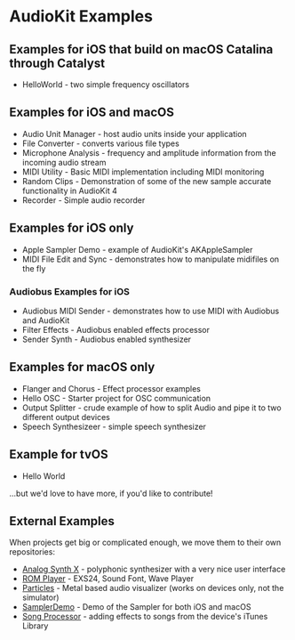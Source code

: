 # AudioKit Examples

## Examples for iOS that build on macOS Catalina through Catalyst

* HelloWorld - two simple frequency oscillators

## Examples for iOS and macOS

* Audio Unit Manager - host audio units inside your application
* File Converter - converts various file types
* Microphone Analysis - frequency and amplitude information from the incoming audio stream
* MIDI Utility - Basic MIDI implementation including MIDI monitoring
* Random Clips - Demonstration of some of the new sample accurate functionality in AudioKit 4
* Recorder - Simple audio recorder

## Examples for iOS only

* Apple Sampler Demo - example of AudioKit's AKAppleSampler
* MIDI File Edit and Sync - demonstrates how to manipulate midifiles on the fly

### Audiobus Examples for iOS

* Audiobus MIDI Sender - demonstrates how to use MIDI with Audiobus and AudioKit
* Filter Effects - Audiobus enabled effects processor
* Sender Synth - Audiobus enabled synthesizer

## Examples for macOS only

* Flanger and Chorus - Effect processor examples
* Hello OSC - Starter project for OSC communication
* Output Splitter - crude example of how to split Audio and pipe it to two different output devices
* Speech Synthesizeer - simple speech synthesizer

## Example for tvOS

* Hello World

...but we'd love to have more, if you'd like to contribute!

## External Examples

When projects get big or complicated enough, we move them to their own repositories:

* [Analog Synth X](https://github.com/AudioKit/AnalogSynthX) - polyphonic synthesizer with a very nice user interface
* [ROM Player](https://github.com/AudioKit/ROMPlayer) - EXS24, Sound Font, Wave Player
* [Particles](http://github.com/AudioKit/Particles/) - Metal based audio visualizer (works on devices only, not the simulator)
* [SamplerDemo](http://github.com/AudioKit/SamplerDemo/) - Demo of the Sampler for both iOS and macOS
* [Song Processor](http://github.com/AudioKit/SongProcessor) - adding effects to songs from the device's iTunes Library
